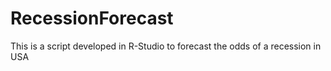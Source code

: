 # RecessionForecast
This is a script developed in R-Studio to forecast the odds of a recession in USA
